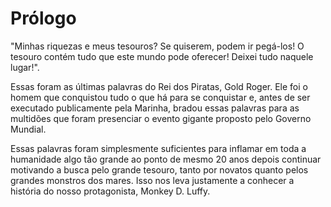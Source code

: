 # Prólogo

"Minhas riquezas e meus tesouros? Se quiserem, podem ir pegá-los! O tesouro contém tudo que este mundo pode oferecer! Deixei tudo naquele lugar!".

Essas foram as últimas palavras do Rei dos Piratas, Gold Roger. Ele foi o homem que conquistou tudo o que há para se conquistar e, antes de ser executado publicamente pela Marinha, bradou essas palavras para as multidões que foram presenciar o evento gigante proposto pelo Governo Mundial.

Essas palavras foram simplesmente suficientes para inflamar em toda a humanidade algo tão grande ao ponto de mesmo 20 anos depois continuar motivando a busca pelo grande tesouro, tanto por novatos quanto pelos grandes monstros dos mares. Isso nos leva justamente a conhecer a história do nosso protagonista, Monkey D. Luffy.